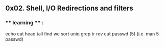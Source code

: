 ## 0x02. Shell, I/O Redirections and filters ##
### ** learning ** : 

echo
cat
head
tail
find
wc
sort
uniq
grep
tr
rev
cut
passwd (5) (i.e. man 5 passwd)
